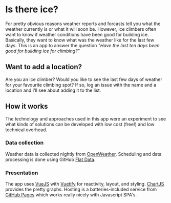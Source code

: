 # Is there ice?
For pretty obvious reasons weather reports and forcasts tell you what the weather currently is or what it will soon be.  However, ice climbers often want to know if  weather conditions have been good for building ice.  Basically, they want to know what was the weather like for the last few days.  This is an app to answer the question *"Have the last ten days been good for building ice for climbing?"*

## Want to add a location?
Are you an ice climber?  Would you like to see the last few days of weather for your favourite climbing spot?  If so, log an issue with the name and a location and I'll see about adding it to the list. 

## How it works
The technology and approaches used in this app were an experiment to see what kinds of solutions can be developed with low cost (free!) and low technical overhead.

### Data collection
Weather data is collected nightly from [OpenWeather](https://openweathermap.org/appidlocations).  Scheduling and data processing is done using GitHub [Flat Data](https://next.github.com/projects/flat-data).

### Presentation
The app uses [VueJS](https://vuejs.org) with [Vuetify](https://vuetifyjs.com/en/) for reactivity, layout, and styling.  [ChartJS](https://www.chartjs.org) provides the pretty graphs.  Hosting is a batteries-included service from [GitHub Pages](https://guides.github.com/features/pages/) which works really nicely with Javascript SPA's.   
